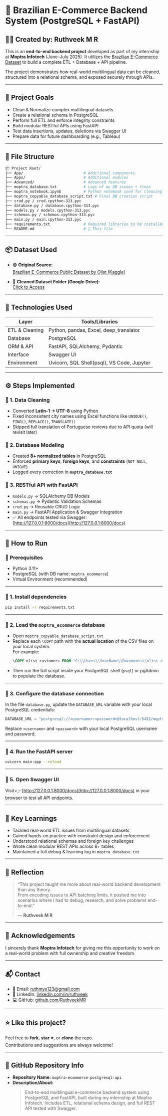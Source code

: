# 🛒 Brazilian E-Commerce Backend System (PostgreSQL + FastAPI)

## 👨‍💻 Created by: Ruthveek M R

This is an **end-to-end backend project** developed as part of my internship at **Moptra Infotech** (June–July 2025). It utilizes the [Brazilian E-Commerce Dataset](https://www.kaggle.com/datasets/olistbr/brazilian-ecommerce/data) to build a complete ETL + Database + API pipeline.

The project demonstrates how real-world multilingual data can be cleaned, structured into a relational schema, and exposed securely through APIs.

---

## 🚀 Project Goals

- Clean & Normalize complex multilingual datasets
- Create a relational schema in PostgreSQL
- Perform full ETL and enforce integrity constraints
- Build modular RESTful APIs using FastAPI
- Test data insertions, updates, deletions via Swagger UI
- Prepare data for future dashboarding (e.g., Tableau)

---

## 📁 File Structure

```bash
📦 Project Root/
├── App/                           # Additional components
├── Apps/                          # Additional modules
├── Advanced/                      # Advanced features
├── moptra_database.txt            # Logs of my DB issues + fixes
├── moptra_notebook.ipynb          # Python notebook used for cleaning
├── moptra_copyable_database_script.txt # Final DB creation script
├── crud.py / crud.cpython-313.pyc
├── database.py / database.cpython-313.pyc
├── models.py / models.cpython-313.pyc
├── schemas.py / schemas.cpython-313.pyc
├── main.py / main.cpython-313.pyc
├── requirements.txt               # Required libraries to be installed
└── README.md                      # 📄 This file
```

---
## 📦 Dataset Used

- 🟢 **Original Source:**  
  [Brazilian E-Commerce Public Dataset by Olist (Kaggle)](https://www.kaggle.com/datasets/olistbr/brazilian-ecommerce/data)

- 🧼 **Cleaned Dataset Folder (Google Drive):**  
  [Click to Access](https://drive.google.com/drive/folders/1eSFTg8MJwj-mSJb2_WmrcsmOd76oM6_f?usp=drive_link)

---

## 🔧 Technologies Used

| Layer            | Tools/Libraries                                |
|------------------|------------------------------------------------|
| ETL & Cleaning   | Python, pandas, Excel, deep_translator         |
| Database         | PostgreSQL                                     |
| ORM & API        | FastAPI, SQLAlchemy, Pydantic                  |
| Interface        | Swagger UI                                     |
| Environment      | Uvicorn, SQL Shell(psql), VS Code, Jupyter     |

---

## ⚙️ Steps Implemented

### 🔹 1. Data Cleaning

- Converted **Latin-1 → UTF-8** using Python  
- Fixed inconsistent city names using Excel functions like `UNIQUE()`, `FIND()`, `REPLACE()`, `TRANSLATE()`  
- Skipped full translation of Portuguese reviews due to API quota (will revisit later)

### 🔹 2. Database Modeling

- Created **8+ normalized tables** in PostgreSQL  
- Enforced **primary keys**, **foreign keys**, and **constraints** (`NOT NULL`, `UNIQUE`)  
- Logged every correction in **`moptra_database.txt`**

### 🔹 3. RESTful API with FastAPI

- `models.py` → SQLAlchemy DB Models  
- `schemas.py` → Pydantic Validation Schemas  
- `crud.py` → Reusable CRUD Logic  
- `main.py` → FastAPI Application & Swagger Integration  
- ✅ All endpoints tested via Swagger:  
  [http://127.0.0.1:8000/docs](http://127.0.0.1:8000/docs)

---

## 🧪 How to Run

### 🔸 Prerequisites
- Python 3.11+  
- PostgreSQL (with DB name: `moptra_ecommerce`)  
- Virtual Environment (recommended)

---

### 🔸 1. Install dependencies

```bash
pip install -r requirements.txt
```

---

### 🔸 2. Load the `moptra_ecommerce` database

- Open `moptra_copyable_database_script.txt`  
- Replace each `\COPY` path with the **actual location** of the CSV files on your local system.  
  For example:  
  ```sql
  \COPY olist_customers FROM 'C:\\Users\\YourName\\Documents\\olist_customers_dataset.csv' DELIMITER ',' CSV HEADER;
  ```
- Then run the full script inside your PostgreSQL shell (`psql`) or pgAdmin to populate the database.

---

### 🔸 3. Configure the database connection

In the file `database.py`, update the `DATABASE_URL` variable with your local PostgreSQL credentials:

```python
DATABASE_URL = "postgresql://<username>:<password>@localhost:5432/moptra_ecommerce"
```

Replace `<username>` and `<password>` with your local PostgreSQL username and password.

---

### 🔸 4. Run the FastAPI server

```bash
uvicorn main:app --reload
```

---

### 🔸 5. Open Swagger UI

Visit 👉 [http://127.0.0.1:8000/docs](http://127.0.0.1:8000/docs) in your browser to test all API endpoints.

---

## 📌 Key Learnings
- Tackled real-world ETL issues from multilingual datasets  
- Gained hands-on practice with constraint design and enforcement  
- Understood relational schemas and foreign key challenges  
- Wrote clean modular REST APIs across 8+ tables  
- Maintained a full debug & learning log in `moptra_database.txt`  

---

## 🧠 Reflection
> “This project taught me more about real-world backend development than any theory.  
> From encoding issues to API batching limits, it pushed me into scenarios where I had to debug, research, and solve problems end-to-end.”  
>  
> — **Ruthveek M R**

---

## 🙏 Acknowledgements
I sincerely thank **Moptra Infotech** for giving me this opportunity to work on a real-world problem with full ownership and creative freedom.

---

## 📬 Contact
- 📧 Email: [ruthmys123@gmail.com](mailto:ruthmys123@gmail.com)  
- 🔗 LinkedIn: [linkedin.com/in/ruthveek](https://linkedin.com/in/ruthveek)  
- 💻 GitHub: [github.com/RuthveekMR](https://github.com/RuthveekMR)

---

## ⭐ Like this project?
Feel free to **fork**, **star ⭐**, or **clone** the repo.  
Contributions and suggestions are always welcome!

---

## 📌 GitHub Repository Info
- **Repository Name:** `moptra-ecommerce-postgresql-api`
- **Description/About:**  
  > End-to-end multilingual e-commerce backend system using PostgreSQL and FastAPI, built during my internship at Moptra Infotech. Includes ETL, relational schema design, and full REST API tested with Swagger.

